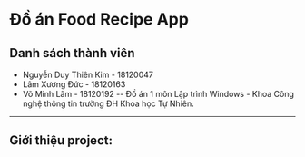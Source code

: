 # Đồ án Food Recipe App

## Danh sách thành viên
- Nguyễn Duy Thiên Kim - 18120047
- Lâm Xương Đức        - 18120163
- Võ Minh Lâm          - 18120192
-- Đồ án 1 môn Lập trình Windows - Khoa Công nghệ thông tin trường ĐH Khoa học Tự Nhiên.
-----------------------------------
## Giới thiệu project:


